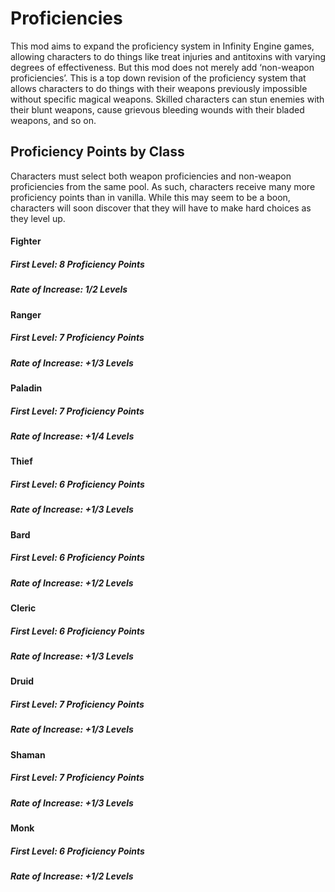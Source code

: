# Proficiencies

This mod aims to expand the proficiency system in Infinity Engine games, allowing characters to do things like treat injuries and antitoxins with varying degrees of effectiveness.  But this mod does not merely add ‘non-weapon proficiencies’.  This is a top down revision of the proficiency system that allows characters to do things with their weapons previously impossible without specific magical weapons.  Skilled characters can stun enemies with their blunt weapons, cause grievous bleeding wounds with their bladed weapons, and so on. 

## **Proficiency Points by Class**
Characters must select both weapon proficiencies and non-weapon proficiencies from the same pool.  As such, characters receive many more proficiency points than in vanilla.  While this may seem to be a boon, characters will soon discover that they will have to make hard choices as they level up.


#### **Fighter** 

##### First Level: 8 Proficiency Points 
##### Rate of Increase: 1/2 Levels

#### **Ranger** 

##### First Level: 7 Proficiency Points 
##### Rate of Increase: +1/3 Levels

#### **Paladin**

##### First Level: 7 Proficiency Points 
##### Rate of Increase: +1/4 Levels

#### **Thief** 

##### First Level: 6 Proficiency Points 
##### Rate of Increase: +1/3 Levels

#### **Bard**

##### First Level: 6 Proficiency Points 
##### Rate of Increase: +1/2 Levels

#### **Cleric**

##### First Level: 6 Proficiency Points 
##### Rate of Increase: +1/3 Levels

#### **Druid**

##### First Level: 7 Proficiency Points 
##### Rate of Increase: +1/3 Levels

#### **Shaman**

##### First Level: 7 Proficiency Points 
##### Rate of Increase: +1/3 Levels

#### **Monk**

##### First Level: 6 Proficiency Points 
##### Rate of Increase: +1/2 Levels
